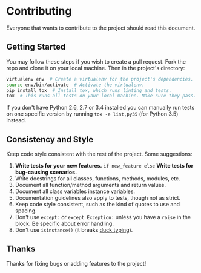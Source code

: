 # Contributing

Everyone that wants to contribute to the project should read this document.

## Getting Started

You may follow these steps if you wish to create a pull request. Fork the repo and clone it on your local machine. Then
in the project's directory:

```bash
virtualenv env  # Create a virtualenv for the project's dependencies.
source env/bin/activate  # Activate the virtualenv.
pip install tox  # Install tox, which runs linting and tests.
tox  # This runs all tests on your local machine. Make sure they pass.
```

If you don't have Python 2.6, 2.7 or 3.4 installed you can manually run tests on one specific version by running
`tox -e lint,py35` (for Python 3.5) instead.

## Consistency and Style

Keep code style consistent with the rest of the project. Some suggestions:

1. **Write tests for your new features.** `if new_feature else` **Write tests for bug-causing scenarios.**
2. Write docstrings for all classes, functions, methods, modules, etc.
3. Document all function/method arguments and return values.
4. Document all class variables instance variables.
5. Documentation guidelines also apply to tests, though not as strict.
6. Keep code style consistent, such as the kind of quotes to use and spacing.
7. Don't use `except:` or `except Exception:` unless you have a `raise` in the block. Be specific about error handling.
8. Don't use `isinstance()` (it breaks [duck typing](https://en.wikipedia.org/wiki/Duck_typing#In_Python)).

## Thanks

Thanks for fixing bugs or adding features to the project!

